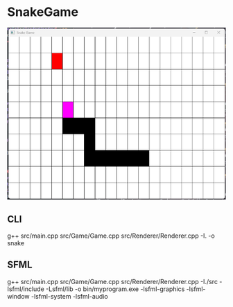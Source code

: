 # SnakeGame

![alt text](image.png)

## CLI

g++ src/main.cpp src/Game/Game.cpp src/Renderer/Renderer.cpp -I. -o snake

## SFML

g++ src/main.cpp src/Game/Game.cpp src/Renderer/Renderer.cpp -I./src -Isfml/include -Lsfml/lib -o bin/myprogram.exe -lsfml-graphics -lsfml-window -lsfml-system -lsfml-audio
